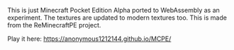 This is just Minecraft Pocket Edition Alpha ported to WebAssembly as an experiment. The textures are updated to modern textures too. This is made from the ReMinecraftPE project.

Play it here: https://anonymous1212144.github.io/MCPE/
